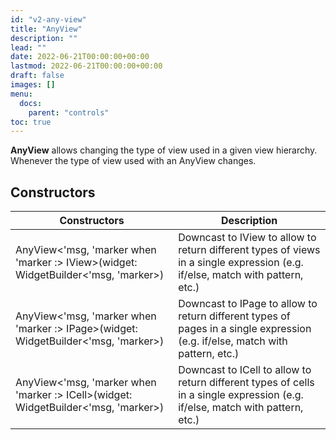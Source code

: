 ```yaml
---
id: "v2-any-view"
title: "AnyView"
description: ""
lead: ""
date: 2022-06-21T00:00:00+00:00
lastmod: 2022-06-21T00:00:00+00:00
draft: false
images: []
menu:
  docs:
    parent: "controls"
toc: true
---
```


**AnyView** allows changing the type of view used in a given view hierarchy. Whenever the type of view used with an AnyView changes.

## Constructors

| Constructors | Description |
|--|--|
| AnyView<'msg, 'marker when 'marker :> IView>(widget: WidgetBuilder<'msg, 'marker>) | Downcast to IView to allow to return different types of views in a single expression (e.g. if/else, match with pattern, etc.) |
| AnyView<'msg, 'marker when 'marker :> IPage>(widget: WidgetBuilder<'msg, 'marker>) | Downcast to IPage to allow to return different types of pages in a single expression (e.g. if/else, match with pattern, etc.) |
| AnyView<'msg, 'marker when 'marker :> ICell>(widget: WidgetBuilder<'msg, 'marker>) | Downcast to ICell to allow to return different types of cells in a single expression (e.g. if/else, match with pattern, etc.) |
